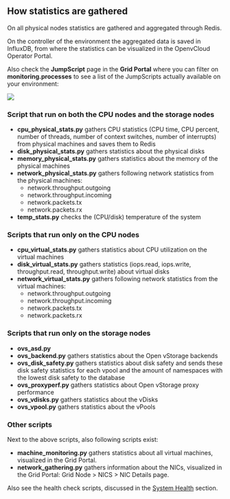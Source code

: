 ## How statistics are gathered

On all physical nodes statistics are gathered and aggregated through Redis.

On the controller of the environment the aggregated data is saved in InfluxDB, from where the statistics can be visualized in the OpenvCloud Operator Portal.

Also check the **JumpScript** page in the **Grid Portal** where you can filter on **monitoring.processes** to see a list of the JumpScripts actually available on your environment:

![](JumpScripts.png)  


### Script that run on both the CPU nodes and the storage nodes
- **cpu_physical_stats.py** gathers CPU statistics (CPU time, CPU percent, number of threads, number of context switches, number of interrupts) from physical machines and saves them to Redis
- **disk_physical_stats.py** gathers statistics about the physical disks
- **memory_physical_stats.py** gathers statistics about the memory of the physical machines
- **network_physical_stats.py** gathers following network statistics from the physical machines:
  - network.throughput.outgoing
  - network.throughput.incoming
  - network.packets.tx
  - network.packets.rx
- **temp_stats.py** checks the (CPU/disk) temperature of the system

### Scripts that run only on the CPU nodes
- **cpu_virtual_stats.py** gathers statistics about CPU utilization on the virtual machines
- **disk_virtual_stats.py** gathers statistics (iops.read, iops.write, throughput.read, throughput.write) about virtual disks
- **network_virtual_stats.py** gathers following network statistics from the virtual machines:
  - network.throughput.outgoing
  - network.throughput.incoming
  - network.packets.tx
  - network.packets.rx

### Scripts that run only on the storage nodes
- **ovs_asd.py**
- **ovs_backend.py** gathers statistics about the Open vStorage backends
- **ovs_disk_safety.py** gathers statistics about disk safety and sends these disk safety statistics for each vpool and the amount of namespaces with the lowest disk safety to the database
- **ovs_proxyperf.py** gathers statistics about Open vStorage proxy performance
- **ovs_vdisks.py** gathers statistics about the vDisks
- **ovs_vpool.py** gathers statistics about the vPools


### Other scripts

Next to the above scripts, also following scripts exist:
- **machine_monitoring.py** gathers statistics about all virtual machines, visualized in the Grid Portal.
- **network_gathering.py** gathers information about the NICs, visualized in the Grid Portal: Grid Node > NICS > NIC Details page.


Also see the health check scripts, discussed in the [System Health](../Health/Health.md) section.
